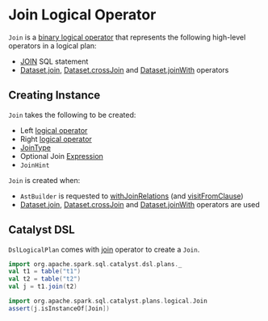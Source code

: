 # Join Logical Operator

`Join` is a [binary logical operator](LogicalPlan.md#BinaryNode) that represents the following high-level operators in a logical plan:

* [JOIN](../sql/AstBuilder.md#withJoinRelations) SQL statement
* [Dataset.join](../Dataset.md#join), [Dataset.crossJoin](../Dataset.md#crossJoin) and [Dataset.joinWith](../Dataset.md#joinWith) operators

## Creating Instance

`Join` takes the following to be created:

* <span id="left"> Left [logical operator](LogicalPlan.md)
* <span id="right"> Right [logical operator](LogicalPlan.md)
* <span id="joinType"> [JoinType](../joins.md#join-types)
* <span id="condition"> Optional Join [Expression](../expressions/Expression.md)
* <span id="hint"> `JoinHint`

`Join` is created when:

* `AstBuilder` is requested to [withJoinRelations](../sql/AstBuilder.md#withJoinRelations) (and [visitFromClause](../sql/AstBuilder.md#visitFromClause))
* [Dataset.join](../Dataset.md#join), [Dataset.crossJoin](../Dataset.md#crossJoin) and [Dataset.joinWith](../Dataset.md#joinWith) operators are used

## Catalyst DSL

`DslLogicalPlan` comes with [join](../catalyst-dsl/DslLogicalPlan.md#join) operator to create a `Join`.

```scala
import org.apache.spark.sql.catalyst.dsl.plans._
val t1 = table("t1")
val t2 = table("t2")
val j = t1.join(t2)

import org.apache.spark.sql.catalyst.plans.logical.Join
assert(j.isInstanceOf[Join])
```
